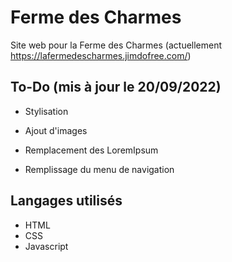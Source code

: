 # Ferme des Charmes

Site web pour la Ferme des Charmes (actuellement https://lafermedescharmes.jimdofree.com/)

## To-Do (mis à jour le 20/09/2022)

- Stylisation

- Ajout d'images

- Remplacement des LoremIpsum

- Remplissage du menu de navigation


## Langages utilisés

- HTML
- CSS
- Javascript

